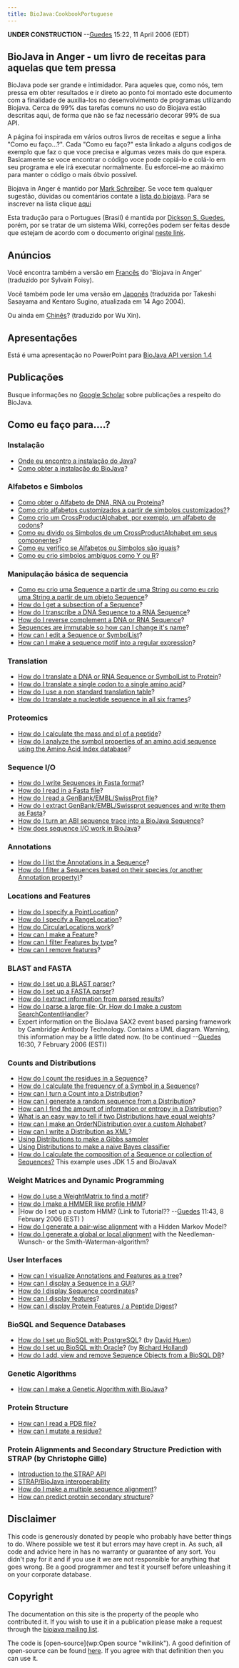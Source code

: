 ```yaml
---
title: BioJava:CookbookPortuguese
---
```


**UNDER CONSTRUCTION** --[Guedes](User:Guedes "wikilink") 15:22, 11
April 2006 (EDT)

BioJava in Anger - um livro de receitas para aquelas que tem pressa
-------------------------------------------------------------------

BioJava pode ser grande e intimidador. Para aqueles que, como nós, tem
pressa em obter resultados e ir direto ao ponto foi montado este
documento com a finalidade de auxilia-los no desenvolvimento de
programas utilizando Biojava. Cerca de 99% das tarefas comuns no uso do
Biojava estão descritas aqui, de forma que não se faz necessário decorar
99% de sua API.

A página foi inspirada em vários outros livros de receitas e segue a
linha "Como eu faço...?". Cada "Como eu faço?" esta linkado a alguns
codigos de exemplo que faz o que voce precisa e algumas vezes mais do
que espera. Basicamente se voce encontrar o código voce pode copiá-lo e
colá-lo em seu programa e ele irá executar normalmente. Eu esforcei-me
ao máximo para manter o código o mais óbvio possível.

Biojava in Anger é mantido por [Mark Schreiber](User:Mark "wikilink").
Se voce tem qualquer sugestão, dúvidas ou comentários contate a [lista
do biojava](mailto:biojava-l@biojava.org). Para se inscrever na lista
clique [aqui](http://biojava.org/mailman/listinfo/biojava-l)

Esta tradução para o Portugues (Brasil) é mantida por [ Dickson S.
Guedes](User:Guedes "wikilink"), porém, por se tratar de um sistema
Wiki, correções podem ser feitas desde que estejam de acordo com o
documento original [neste link](BioJava:Cookbook "wikilink").

Anúncios
--------

Você encontra também a versão em
[Francês](Biojava:CookbookFrench "wikilink") do 'Biojava in Anger'
(traduzido por Sylvain Foisy).

Você também pode ler uma versão em
[Japonês](http://www.geocities.jp/bio_portal/bj_in_anger_ja/) (traduzida
por Takeshi Sasayama and Kentaro Sugino, atualizada em 14 Ago 2004).

Ou ainda em
[Chinês](http://www.cbi.pku.edu.cn/chinese/documents/PUMA/biojava/index-cn.html)?
(traduzido por Wu Xin).

Apresentações
-------------

Está é uma apresentação no PowerPoint para [BioJava API version
1.4](http://www.biojava.org/docs/bj_in_anger/BioJavaAPI.ppt)

Publicações
-----------

Busque informações no [Google
Scholar](http://scholar.google.com/scholar?q=biojava) sobre publicações
a respeito do BioJava.

Como eu faço para....?
----------------------

### Instalação

-   [Onde eu encontro a instalação do
    Java](http://java.sun.com/downloads/)?
-   [Como obter a instalação do BioJava](BioJava:GetStarted "wikilink")?

### Alfabetos e Simbolos

-   [Como obter o Alfabeto de DNA, RNA ou
    Proteina](Biojava:CookbookPortuguese:Alphabets "wikilink")?
-   [Como crio alfabetos customizados a partir de simbolos
    customizados?](Biojava:CookbookPortuguese:Alphabets:Custom "wikilink")?
-   [Como crio um CrossProductAlphabet, por exemplo, um alfabeto de
    codons](Biojava:CookbookPortuguese:Alphabets:CrossProduct "wikilink")?
-   [Como eu divido os Simbolos de um CrossProductAlphabet em seus
    componentes](Biojava:CookbookPortuguese:Alphabets:Component "wikilink")?
-   [Como eu verifico se Alfabetos ou Simbolos são
    iguais](Biojava:CookbookPortuguese:Alphabets:Cononical "wikilink")?
-   [Como eu crio simbolos ambíguos como Y ou
    R](Biojava:CookbookPortuguese:Alphabets:Ambiguous "wikilink")?

### Manipulação básica de sequencia

-   [Como eu crio uma Sequence a partir de uma String ou como eu crio
    uma String a partir de um objeto
    Sequence](Biojava:CookbookPortuguese:Sequence "wikilink")?
-   [How do I get a subsection of a
    Sequence](Biojava:CookbookPortuguese:Sequence:SubSequence "wikilink")?
-   [How do I transcribe a DNA Sequence to a RNA
    Sequence](Biojava:CookbookPortuguese:Sequence:Transcribe "wikilink")?
-   [How do I reverse complement a DNA or RNA
    Sequence](Biojava:CookbookPortuguese:Sequence:Reverse "wikilink")?
-   [Sequences are immutable so how can I change it's
    name](Biojava:CookbookPortuguese:Sequence:ChangeName "wikilink")?
-   [How can I edit a Sequence or
    SymbolList](Biojava:CookbookPortuguese:Sequence:Edit "wikilink")?
-   [How can I make a sequence motif into a regular
    expression](Biojava:CookbookPortuguese:Sequence:Regex "wikilink")?

### Translation

-   [How do I translate a DNA or RNA Sequence or SymbolList to
    Protein](Biojava:CookbookPortuguese:Translation "wikilink")?
-   [How do I translate a single codon to a single amino
    acid](Biojava:CookbookPortuguese:Translation:Single "wikilink")?
-   [How do I use a non standard translation
    table](Biojava:CookbookPortuguese:Translation:NonStandart "wikilink")?
-   [How do I translate a nucleotide sequence in all six
    frames](Biojava:CookbookPortuguese:Translation:SixFrames "wikilink")?

### Proteomics

-   [How do I calculate the mass and pI of a
    peptide](Biojava:CookbookPortuguese:Proteomics "wikilink")?
-   [How do I analyze the symbol properties of an amino acid sequence
    using the Amino Acid Index
    database](Biojava:CookbookPortuguese:Proteomics:AAindex "wikilink")?

### Sequence I/O

-   [How do I write Sequences in Fasta
    format](Biojava:CookbookPortuguese:SeqIO:WriteInFasta "wikilink")?
-   [How do I read in a Fasta
    file](Biojava:CookbookPortuguese:SeqIO:ReadFasta "wikilink")?
-   [How do I read a GenBank/EMBL/SwissProt
    file](Biojava:CookbookPortuguese:SeqIO:ReadGES "wikilink")?
-   [How do I extract GenBank/EMBL/Swissprot sequences and write them as
    Fasta](Biojava:CookbookPortuguese:SeqIO:GBtoFasta "wikilink")?
-   [How do I turn an ABI sequence trace into a BioJava
    Sequence](Biojava:CookbookPortuguese:SeqIO:ABItoSequence "wikilink")?
-   [How does sequence I/O work in
    BioJava](Biojava:CookbookPortuguese:SeqIO:Echo "wikilink")?

### Annotations

-   [How do I list the Annotations in a
    Sequence](BioJava:CookbookPortuguese:Annotations:List "wikilink")?
-   [How do I filter a Sequences based on their species (or another
    Annotation
    property)](BioJava:CookbookPortuguese:Annotations:Filter "wikilink")?

### Locations and Features

-   [How do I specify a
    PointLocation](BioJava:CookbookPortuguese:Locations:Point "wikilink")?
-   [How do I specify a
    RangeLocation](BioJava:CookbookPortuguese:Locations:Range "wikilink")?
-   [How do CircularLocations
    work](BioJava:CookbookPortuguese:Locations:Circular "wikilink")?
-   [How can I make a
    Feature](BioJava:CookbookPortuguese:Locations:Feature "wikilink")?
-   [How can I filter Features by
    type](BioJava:CookbookPortuguese:Locations:Filter "wikilink")?
-   [How can I remove
    features](BioJava:CookbookPortuguese:Locations:Remove "wikilink")?

### BLAST and FASTA

-   [How do I set up a BLAST
    parser](BioJava:CookbookPortuguese:Blast:Parser "wikilink")?
-   [How do I set up a FASTA
    parser](BioJava:CookbookPortuguese:Fasta:Parser "wikilink")?
-   [How do I extract information from parsed
    results](BioJava:CookbookPortuguese:Blast:Extract "wikilink")?
-   [How do I parse a large file; Or, How do I make a custom
    SearchContentHandler](BioJava:CookbookPortuguese:Blast:Echo "wikilink")?
-   Expert information on the BioJava SAX2 event based parsing framework
    by Cambridge Antibody Technology. Contains a UML diagram. Warning,
    this information may be a little dated now. (to be
    continued --[Guedes](User:Guedes "wikilink") 16:30, 7 February 2006
    (EST))

### Counts and Distributions

-   [How do I count the residues in a
    Sequence](BioJava:CookbookPortuguese:Count:Residues "wikilink")?
-   [How do I calculate the frequency of a Symbol in a
    Sequence](BioJava:CookbookPortuguese:Count:Frequency "wikilink")?
-   [How can I turn a Count into a
    Distribution](BioJava:CookbookPortuguese:Count:ToDistrib "wikilink")?
-   [How can I generate a random sequence from a
    Distribution](BioJava:CookbookPortuguese:Distribution:RandomSeqs "wikilink")?
-   [How can I find the amount of information or entropy in a
    Distribution](BioJava:CookbookPortuguese:Distribution:Entropy "wikilink")?
-   [What is an easy way to tell if two Distributions have equal
    weights](BioJava:CookbookPortuguese:Distribution:Emission "wikilink")?
-   [How can I make an OrderNDistribution over a custom
    Alphabet](BioJava:CookbookPortuguese:Distribution:Custom "wikilink")?
-   [How can I write a Distribution as
    XML](BioJava:CookbookPortuguese:Distribution:XML "wikilink")?
-   [Using Distributions to make a Gibbs
    sampler](BioJava:CookbookPortuguese:Distribution:Gibbs "wikilink")
-   [Using Distributions to make a naive Bayes
    classifier](BioJava:CookbookPortuguese:Distribution:Bayes "wikilink")
-   [How do I calculate the composition of a Sequence or collection of
    Sequences?](Biojava:CookbookPortuguese:Distribution:Composition "wikilink")
    This example uses JDK 1.5 and BioJavaX

### Weight Matrices and Dynamic Programming

-   [How do I use a WeightMatrix to find a
    motif](BioJava:CookbookPortuguese:DP:WeightMatrix "wikilink")?
-   [How do I make a HMMER like profile
    HMM](BioJava:CookbookPortuguese:DP:HMM "wikilink")?
-   |How do I set up a custom HMM? (Link to
    Tutorial?? --[Guedes](User:Guedes "wikilink") 11:43, 8 February 2006
    (EST) )
-   [How do I generate a pair-wise
    alignment](BioJava:CookbookPortuguese:DP:PairWise "wikilink") with a
    Hidden Markov Model?
-   [How do I generate a global or local
    alignment](BioJava:CookbookPortuguese:DP:PairWise2 "wikilink") with
    the Needleman-Wunsch- or the Smith-Waterman-algorithm?

### User Interfaces

-   [How can I visualize Annotations and Features as a
    tree](BioJava:CookbookPortuguese:Interfaces:ViewAsTree "wikilink")?
-   [How can I display a Sequence in a
    GUI](BioJava:CookbookPortuguese:Interfaces:ViewInGUI "wikilink")?
-   [How do I display Sequence
    coordinates](BioJava:CookbookPortuguese:Interfaces:Coordinates "wikilink")?
-   [How can I display
    features](BioJava:CookbookPortuguese:Interfaces:Features "wikilink")?
-   [How can I display Protein Features / a Peptide
    Digest](BioJava:CookbookPortuguese:Interfaces:ProteinPeptideFeatures "wikilink")?

### BioSQL and Sequence Databases

-   [How do I set up BioSQL with
    PostgreSQL](BioJava:CookbookPortuguese:BioSQL:SetupPostGre "wikilink")?
    (by [David Huen](User:David "wikilink"))
-   [How do I set up BioSQL with
    Oracle](BioJava:CookbookPortuguese:BioSQL:SetupOracle "wikilink")?
    (by [Richard Holland](User:Richard "wikilink"))
-   [How do I add, view and remove Sequence Objects from a BioSQL
    DB](BioJava:CookbookPortuguese:BioSQL:Manage "wikilink")?

### Genetic Algorithms

-   [How can I make a Genetic Algorithm with
    BioJava](BioJava:CookbookPortuguese:GA "wikilink")?

### Protein Structure

-   [How can I read a PDB
    file?](BioJava:CookbookPortuguese:PDB:read "wikilink")
-   [How can I mutate a
    residue?](BioJava:CookbookPortuguese:PDB:mutate "wikilink")

### Protein Alignments and Secondary Structure Prediction with STRAP (by Christophe Gille)

-   [Introduction to the STRAP
    API](http://www.charite.de/bioinf/strap/Scripting.html)
-   [STRAP/BioJava
    interoperability](http://www.charite.de/bioinf/strap/biojava.html)
-   [How do I make a multiple sequence
    alignment](http://www.charite.de/bioinf/strap/biojavaInAnger_SequenceAligner.html)?
-   [How can predict protein secondary
    structure](http://www.charite.de/bioinf/strap/biojavaInAnger_SecondaryStructure_Predictor.html)?

Disclaimer
----------

This code is generously donated by people who probably have better
things to do. Where possible we test it but errors may have crept in. As
such, all code and advice here in has no warranty or guarantee of any
sort. You didn't pay for it and if you use it we are not responsible for
anything that goes wrong. Be a good programmer and test it yourself
before unleashing it on your corporate database.

Copyright
---------

The documentation on this site is the property of the people who
contributed it. If you wish to use it in a publication please make a
request through the [biojava mailing
list](mailto:biojava-l@biojava.org).

The code is [open-source](wp:Open source "wikilink"). A good definition
of open-source can be found
[here](http://www.opensource.org/docs/definition_plain.php). If you
agree with that definition then you can use it.
